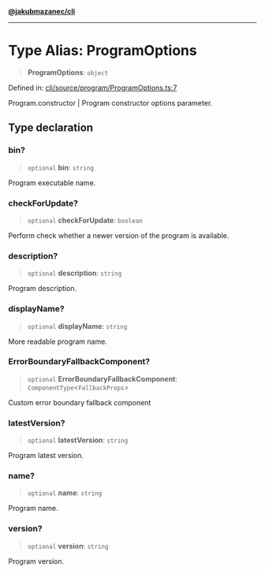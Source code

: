 [**@jakubmazanec/cli**](../README.md)

---

# Type Alias: ProgramOptions

> **ProgramOptions**: `object`

Defined in:
[cli/source/program/ProgramOptions.ts:7](https://github.com/jakubmazanec/tools/blob/4a8f82fa13ce52bb52e412e9ac98b543cce14fc2/packages/cli/source/program/ProgramOptions.ts#L7)

Program.constructor \| Program constructor options parameter.

## Type declaration

### bin?

> `optional` **bin**: `string`

Program executable name.

### checkForUpdate?

> `optional` **checkForUpdate**: `boolean`

Perform check whether a newer version of the program is available.

### description?

> `optional` **description**: `string`

Program description.

### displayName?

> `optional` **displayName**: `string`

More readable program name.

### ErrorBoundaryFallbackComponent?

> `optional` **ErrorBoundaryFallbackComponent**: `ComponentType`\<`FallbackProps`\>

Custom error boundary fallback component

### latestVersion?

> `optional` **latestVersion**: `string`

Program latest version.

### name?

> `optional` **name**: `string`

Program name.

### version?

> `optional` **version**: `string`

Program version.
